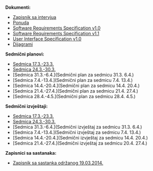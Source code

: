 **Dokumenti:**
* [Zapisnik sa intervjua](https://github.com/farisca/SI2013Tim1/wiki/Zapisnik-sa-intervjua)
* [Ponuda](https://github.com/farisca/SI2013Tim1/blob/master/Dokumentacija/Ponuda.pdf?raw=true)
* [Software Requirements Specification v1.0](https://github.com/farisca/SI2013Tim1/blob/master/Dokumentacija/Specifikacija%20Sistemskih%20Zahtjeva%20(v1.0).pdf?raw=true)
* [Software Requirements Specification v1.1](https://github.com/farisca/SI2013Tim1/blob/master/Dokumentacija/Software%20Requirements%20Specification%20(v1.1).pdf?raw=true)
* [User Interface Specification v1.0](https://github.com/farisca/SI2013Tim1/blob/master/Dokumentacija/User%20Interface%20Specification%20(v1.0).pdf?raw=true)
* [Dijagrami](https://github.com/farisca/SI2013Tim1/blob/master/Dokumentacija/Dijagrami(v1.0).pdf?raw=true)

**Sedmični planovi:**
* [Sedmica 17.3.-23.3.](https://github.com/farisca/SI2013Tim1/wiki/Sedmi%C4%8Dni-plan-za-sedmicu-17.3.-23.3.)
* [Sedmica 24.3.-30.3.](https://github.com/farisca/SI2013Tim1/wiki/Sedmi%C4%8Dni-plan-za-sedmicu-24.3.---30.3.)
* [Sedmica 31.3.-6.4.](Sedmični plan za sedmicu 31.3. 6.4.)
* [Sedmica 7.4.-13.4.](Sedmični plan za sedmicu 7.4. 13.4.)
* [Sedmica 14.4.-20.4.](Sedmični plan za sedmicu 14.4. 20.4.)
* [Sedmica 21.4.-27.4.](Sedmični plan za sedmicu 21.4. 27.4.)
* [Sedmica 28.4.-4.5.](Sedmični plan za sedmicu 28.4. 4.5.)

**Sedmični izvještaji:**
* [Sedmica 17.3.-23.3.](https://github.com/farisca/SI2013Tim1/wiki/Sedmi%C4%8Dni-izvje%C5%A1taj-za-sedmicu-17.3.-23.3.)
* [Sedmica 24.3.-30.3.](https://github.com/farisca/SI2013Tim1/wiki/Sedmi%C4%8Dni-izvje%C5%A1taj-za-sedmicu-24.3.-30.3.)
* [Sedmica 31.3.-6.4.](Sedmični izvještaj za sedmicu 31.3. 6.4.)
* [Sedmica 7.4.-13.4.](Sedmični izvještaj za sedmicu 7.4. 13.4.)
* [Sedmica 14.4.-20.4.](Sedmični izvještaj za sedmicu 14.4. 20.4.)
* [Sedmica 21.4.-27.4.](Sedmični izvještaj za sedmicu 20.4. 27.4.)

**Zapisnici sa sastanaka:**
* [Zapisnik sa sastanka održanog 19.03.2014.](https://github.com/farisca/SI2013Tim1/wiki/Zapisnik-sa-sastanka-odr%C5%BEanog-19.03.2014.)